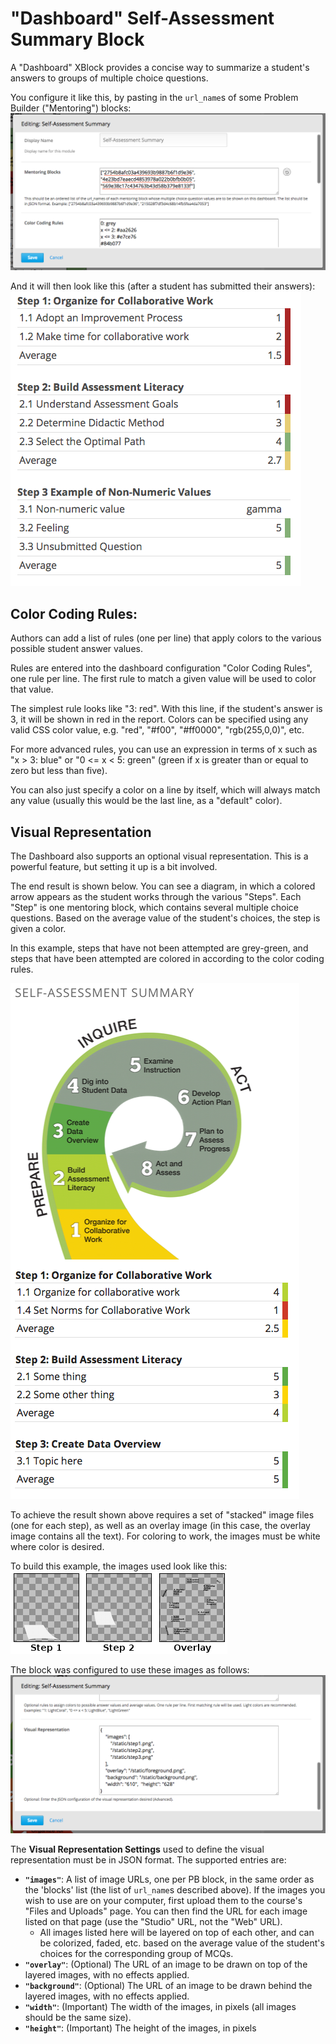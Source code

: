 "Dashboard" Self-Assessment Summary Block
=========================================

A "Dashboard" XBlock provides a concise way to summarize a student's answers to
groups of multiple choice questions.

You configure it like this, by pasting in the `url_name`s of some Problem
Builder ("Mentoring") blocks:
![Screen shot of Dashboard XBlock configuration](img/dashboard-configuration.png)


And it will then look like this (after a student has submitted their answers):
![Screen shot of a Dashboard XBlock](img/dashboard-example.png)


Color Coding Rules:
-------------------

Authors can add a list of rules (one per line) that apply colors to the various
possible student answer values.

Rules are entered into the dashboard configuration "Color Coding Rules", one
rule per line. The first rule to match a given value will be used to color
that value.

The simplest rule looks like "3: red". With this line, if the student's answer
is 3, it will be shown in red in the report. Colors can be specified using any
valid CSS color value, e.g. "red", "#f00", "#ff0000", "rgb(255,0,0)", etc.

For more advanced rules, you can use an expression in terms of x such as
"x > 3: blue" or "0 <= x < 5: green" (green if x is greater than or equal to
zero but less than five).

You can also just specify a color on a line by itself, which will always match
any value (usually this would be the last line, as a "default" color).


Visual Representation
---------------------

The Dashboard also supports an optional visual representation. This is a
powerful feature, but setting it up is a bit involved.

The end result is shown below. You can see a diagram, in which a colored arrow
appears as the student works through the various "Steps". Each "Step" is one
mentoring block, which contains several multiple choice questions. Based on the
average value of the student's choices, the step is given a color.

In this example, steps that have not been attempted are grey-green, and steps
that have been attempted are colored in according to the color coding rules.

![Screen shot of visual representation](img/dashboard-visual.png)

To achieve the result shown above requires a set of "stacked" image files (one
for each step), as well as an overlay image (in this case, the overlay image
contains all the text). For coloring to work, the images must be white where
color is desired.

To build this example, the images used look like this:  
![Images Used](img/dashboard-visual-instructions.png)

The block was configured to use these images as follows:
![Screen shot of visual representation rule configuration](img/dashboard-visual-config.png)

The **Visual Representation Settings** used to define the visual representation
must be in JSON format. The supported entries are:

* **`"images"`**: A list of image URLs, one per PB block, in the same order as
  the 'blocks' list (the list of `url_name`s described above). If the images you
  wish to use are on your computer, first upload them to the course's "Files and
  Uploads" page. You can then find the URL for each image listed on that page
  (use the "Studio" URL, not the "Web" URL).
    * All images listed here will be layered on top of each other, and can be
    colorized, faded, etc. based on the average value of the student's choices
    for the corresponding group of MCQs.
* **`"overlay"`**: (Optional) The URL of an image to be drawn on top of the
  layered images, with no effects applied.
* **`"background"`**: (Optional) The URL of an image to be drawn behind the
  layered images, with no effects applied.
* **`"width"`**: (Important) The width of the images, in pixels (all images
  should be the same size).
* **`"height"`**: (Important) The height of the images, in pixels
